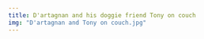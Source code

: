 ```yaml
---
title: D'artagnan and his doggie friend Tony on couch
img: "D'artagnan and Tony on couch.jpg"
---
```

